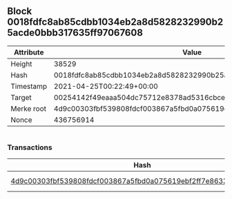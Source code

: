 ## Block 0018fdfc8ab85cdbb1034eb2a8d5828232990b25acde0bbb317635ff97067608

Attribute | Value
--- | ---
Height | 38529
Hash | 0018fdfc8ab85cdbb1034eb2a8d5828232990b25acde0bbb317635ff97067608
Timestamp | 2021-04-25T00:22:49+00:00
Target | 00254142f49eaaa504dc75712e8378ad5316cbcead634704b3734b6271167cc4
Merke root | 4d9c00303fbf539808fdcf003867a5fbd0a075619ebf2ff7e86337b993b4c53f
Nonce | 436756914

```

```

### Transactions

Hash | Amount
--- | ---
[4d9c00303fbf539808fdcf003867a5fbd0a075619ebf2ff7e86337b993b4c53f](4d9c00303fbf539808fdcf003867a5fbd0a075619ebf2ff7e86337b993b4c53f.md) | 10.00000000 SKEPTI 
